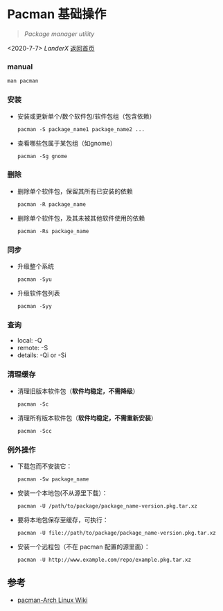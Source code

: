<link rel="stylesheet" href="../css/splendor.css">

# Pacman 基础操作
> _Package manager utility_ 

<2020-7-7> _LanderX_ [返回首页](https://lander-hatsune.github.io/)

### manual ###

``` shell
man pacman
```

### 安装 ###

- 安装或更新单个/数个软件包/软件包组（包含依赖）
    ``` shell
    pacman -S package_name1 package_name2 ...
    ```

- 查看哪些包属于某包组（如gnome）
    ``` shell
    pacman -Sg gnome
    ```

### 删除 ###
- 删除单个软件包，保留其所有已安装的依赖
    ``` shell
    pacman -R package_name
    ```

- 删除单个软件包，及其未被其他软件使用的依赖
    ``` shell
    pacman -Rs package_name
    ```

### 同步 ###
- 升级整个系统
    ``` shell
    pacman -Syu
    ```
- 升级软件包列表
    ``` shell
    pacman -Syy
    ```

### 查询 ###
- local: -Q
- remote: -S
- details: -Qi or -Si

### 清理缓存 ###

- 清理旧版本软件包（**软件均稳定，不需降级**）

    ``` shell
    pacman -Sc
    ```

- 清理所有版本软件包（**软件均稳定，不需重新安装**）

    ``` shell
    pacman -Scc
    ```

### 例外操作 ###

- 下载包而不安装它：

    ``` shell
    pacman -Sw package_name
    ```

- 安装一个本地包(不从源里下载）：

    ``` shell
    pacman -U /path/to/package/package_name-version.pkg.tar.xz
    ```

- 要将本地包保存至缓存，可执行：

    ``` shell
    pacman -U file://path/to/package/package_name-version.pkg.tar.xz
    ```

- 安装一个远程包（不在 pacman 配置的源里面）：

    ``` shell
    pacman -U http://www.example.com/repo/example.pkg.tar.xz
    ```

## 参考 ##
- [pacman-Arch Linux Wiki](https://wiki.archlinux.org/index.php/Pacman_(%E7%AE%80%E4%BD%93%E4%B8%AD%E6%96%87))

